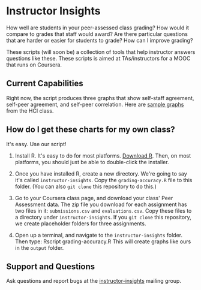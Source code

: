 Instructor Insights
============

How well are students in your peer-assessed class grading? How would it compare to grades that staff would award? Are there particular questions that are harder or easier for students to grade? How can I improve grading?

These scripts (will soon be) a collection of tools that help instructor answers questions like these. These scripts is aimed at TAs/instructors for a MOOC that runs on Coursera.

Current Capabilities
--------------------

Right now, the script produces three graphs that show self-staff agreement, self-peer agreement, and self-peer correlation. Here are [sample graphs](https://github.com/StanfordHCI/instructor-insights/tree/master/output) from the HCI class. 

How do I get these charts for my own class?
----

It's easy. Use our script!

1. Install R. It's easy to do for most platforms. [Download R](http://cran.cnr.berkeley.edu/). Then, on most platforms, you should just be able to double-click the installer.

2. Once you have installed R, create a new directory. We're going to say it's called `instructor-insights`. Copy the `grading-accuracy.R` file to this folder. (You can also `git clone` this repository to do this.)

3. Go to your Coursera class page, and download your class' Peer Assessment data. The zip file you download for each assignment has two files in it: `submissions.csv` and `evaluations.csv`. Copy these files to a directory under `instructor-insights`. If you `git clone` this repository, we create placeholder folders for three assignments.

4. Open up a terminal, and navigate to the `instructor-insights` folder. Then type:
	Rscript grading-accuracy.R
 This will create graphs like ours in the `output` folder.

Support and Questions
-----

Ask questions and report bugs at the [instructor-insights](https://mailman.stanford.edu/mailman/listinfo/instructor-insights) mailing group.
